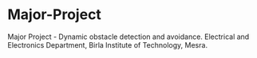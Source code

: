 # Major-Project
Major Project - Dynamic obstacle detection and avoidance. Electrical and Electronics Department, Birla Institute of Technology, Mesra.
